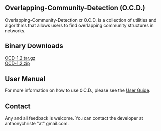 ## Overlapping-Community-Detection (O.C.D.)

Overlapping-Community-Detection or O.C.D. is a collection of utilities 
and algorithms that allows users to find overlapping community structures
in networks. 

## Binary Downloads
[OCD-1.2.tar.gz](https://github.com/anthonyjchriste/overlapping-community-detection/blob/master/dist/OCD-1.1.tar.gz?raw=true)<br />
[OCD-1.2.zip](https://github.com/anthonyjchriste/overlapping-community-detection/blob/master/dist/OCD-1.1.zip?raw=true)

## User Manual
For more information on how to use O.C.D., please see the [User Guide](https://github.com/anthonyjchriste/overlapping-community-detection/wiki/User-Guide).

## Contact
Any and all feedback is welcome. You can contact the developer at anthonychriste "at" gmail.com.

